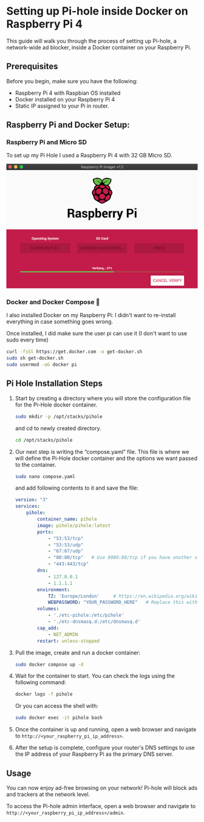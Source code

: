 # Setting up Pi-hole inside Docker on Raspberry Pi 4

This guide will walk you through the process of setting up Pi-hole, a network-wide ad blocker, inside a Docker container on your Raspberry Pi.

## Prerequisites

Before you begin, make sure you have the following:

- Raspberry Pi 4 with Raspbian OS installed
- Docker installed on your Raspberry Pi 4
- Static IP assigned to your Pi in router.

## Raspberry Pi and Docker Setup:

### Raspberry Pi and Micro SD
To set up my Pi Hole I used a Raspberry Pi 4 with 32 GB Micro SD.

![Raspberian being written to SD Card](/public//images/raspberian-install.png)

### Docker and Docker Compose 🐳
I also installed Docker on my Raspberry Pi: I didn't want to re-install everything in case something goes wrong.

Once installed, I did make sure the user pi can use it (I don't want to use sudo every time)

```bash
curl -fsSl https://get.docker.com -o get-docker.sh
sudo sh get-docker.sh
sudo usermod -aG docker pi
```

## Pi Hole Installation Steps

1.  Start by creating a directory where you will store the configuration file for the Pi-Hole docker container.
    ```bash
    sudo mkdir -p /opt/stacks/pihole
    ```
    and cd to newly created directory.

    ```bash
    cd /opt/stacks/pihole
    ```

2. Our next step is writing the “compose.yaml” file. This file is where we will define the Pi-Hole docker container and the options we want passed to the container. 

    ```bash
    sudo nano compose.yaml
    ```

    and add following contents to it and save the file:

    ```yaml
    version: "3"
    services:
        pihole:
            container_name: pihole
            image: pihole/pihole:latest
            ports:
                - "53:53/tcp"
                - "53:53/udp"
                - "67:67/udp"
                - "80:80/tcp"   # Use 8080:80/tcp if you have another service running on port 80
                - "443:443/tcp"
            dns:
                - 127.0.0.1
                - 1.1.1.1
            environment:
                TZ: 'Europe/London'     # https://en.wikipedia.org/wiki/List_of_tz_database_time_zones
                WEBPASSWORD: "YOUR_PASSWORD_HERE"   # Replace this with your password. Pi-Hole will randomly generate the password if you don’t set a value.
            volumes:
                - './etc-pihole:/etc/pihole'
                - './etc-dnsmasq.d:/etc/dnsmasq.d'
            cap_add:
                - NET_ADMIN
            restart: unless-stopped

    ```

3. Pull the image, create and run a docker container:

    ```bash
    sudo docker compose up -d
    ```

4. Wait for the container to start. You can check the logs using the following command:

    ```bash
    docker logs -f pihole
    ```
    Or you can access the shell with:
    ```bash
    sudo docker exec -it pihole bash
    ```

5. Once the container is up and running, open a web browser and navigate to `http://<your_raspberry_pi_ip_address>`.

6. After the setup is complete, configure your router's DNS settings to use the IP address of your Raspberry Pi as the primary DNS server.

## Usage

You can now enjoy ad-free browsing on your network! Pi-hole will block ads and trackers at the network level.

To access the Pi-hole admin interface, open a web browser and navigate to `http://<your_raspberry_pi_ip_address>/admin`.
